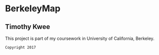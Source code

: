 # BerkeleyMap

## Timothy Kwee


This project is part of my coursework in University of California, Berkeley.


`Copyright 2017`
